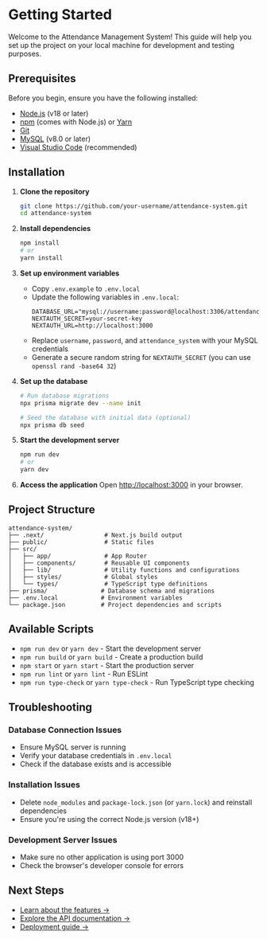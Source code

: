# Getting Started

Welcome to the Attendance Management System! This guide will help you set up the project on your local machine for development and testing purposes.

## Prerequisites

Before you begin, ensure you have the following installed:

- [Node.js](https://nodejs.org/) (v18 or later)
- [npm](https://www.npmjs.com/) (comes with Node.js) or [Yarn](https://yarnpkg.com/)
- [Git](https://git-scm.com/)
- [MySQL](https://www.mysql.com/) (v8.0 or later)
- [Visual Studio Code](https://code.visualstudio.com/) (recommended)

## Installation

1. **Clone the repository**
   ```bash
   git clone https://github.com/your-username/attendance-system.git
   cd attendance-system
   ```

2. **Install dependencies**
   ```bash
   npm install
   # or
   yarn install
   ```

3. **Set up environment variables**
   - Copy `.env.example` to `.env.local`
   - Update the following variables in `.env.local`:
     ```env
     DATABASE_URL="mysql://username:password@localhost:3306/attendance_system"
     NEXTAUTH_SECRET=your-secret-key
     NEXTAUTH_URL=http://localhost:3000
     ```
   - Replace `username`, `password`, and `attendance_system` with your MySQL credentials
   - Generate a secure random string for `NEXTAUTH_SECRET` (you can use `openssl rand -base64 32`)

4. **Set up the database**
   ```bash
   # Run database migrations
   npx prisma migrate dev --name init
   
   # Seed the database with initial data (optional)
   npx prisma db seed
   ```

5. **Start the development server**
   ```bash
   npm run dev
   # or
   yarn dev
   ```

6. **Access the application**
   Open [http://localhost:3000](http://localhost:3000) in your browser.

## Project Structure

```
attendance-system/
├── .next/                 # Next.js build output
├── public/                # Static files
├── src/
│   ├── app/               # App Router
│   ├── components/        # Reusable UI components
│   ├── lib/               # Utility functions and configurations
│   ├── styles/            # Global styles
│   └── types/             # TypeScript type definitions
├── prisma/               # Database schema and migrations
├── .env.local            # Environment variables
└── package.json          # Project dependencies and scripts
```

## Available Scripts

- `npm run dev` or `yarn dev` - Start the development server
- `npm run build` or `yarn build` - Create a production build
- `npm start` or `yarn start` - Start the production server
- `npm run lint` or `yarn lint` - Run ESLint
- `npm run type-check` or `yarn type-check` - Run TypeScript type checking

## Troubleshooting

### Database Connection Issues
- Ensure MySQL server is running
- Verify your database credentials in `.env.local`
- Check if the database exists and is accessible

### Installation Issues
- Delete `node_modules` and `package-lock.json` (or `yarn.lock`) and reinstall dependencies
- Ensure you're using the correct Node.js version (v18+)

### Development Server Issues
- Make sure no other application is using port 3000
- Check the browser's developer console for errors

## Next Steps

- [Learn about the features →](./../features/)
- [Explore the API documentation →](./../api/)
- [Deployment guide →](./../deployment/)
